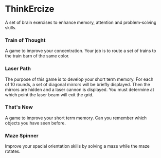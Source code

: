 # ThinkErcize
A set of brain exercises to enhance memory, attention and problem-solving skills.

### Train of Thought
A game to improve your concentration.
Your job is to route a set of trains to the train barn of the same color.

### Laser Path
The purpose of this game is to develop your short term memory.
For each of 10 rounds, a set of diagonal mirrors will be briefly displayed.
Then the mirrors are hidden and a laser cannon is displayed.
You must determine at which point the laser beam will exit the grid.

### That's New
A game to improve your short term memory.
Can you remember which objects you have seen before.

### Maze Spinner
Improve your spacial orientation skills by solving a maze while the maze rotates.
